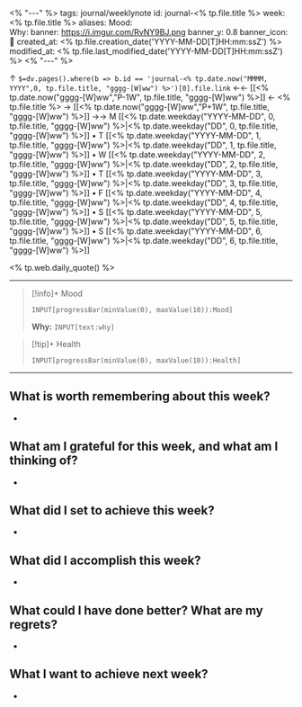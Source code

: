 <% "---" %>
tags: journal/weeklynote
id: journal-<% tp.file.title %>
week: <% tp.file.title %>
aliases: 
Mood:  
Why: 
banner: https://i.imgur.com/RvNY9BJ.png
banner_y: 0.8
banner_icon: 📅
created_at: <% tp.file.creation_date('YYYY-MM-DD[T]HH:mm:ssZ') %>
modified_at: <% tp.file.last_modified_date('YYYY-MM-DD[T]HH:mm:ssZ') %>
<% "---" %>

↑ `$=dv.pages().where(b => b.id == 'journal-<% tp.date.now("MMMM, YYYY",0, tp.file.title, "gggg-[W]ww") %>')[0].file.link`
<-<- [[<% tp.date.now("gggg-[W]ww","P-1W", tp.file.title, "gggg-[W]ww") %>]] <- <% tp.file.title %> -> [[<% tp.date.now("gggg-[W]ww","P+1W", tp.file.title, "gggg-[W]ww") %>]] ->->
M [[<% tp.date.weekday("YYYY-MM-DD", 0, tp.file.title, "gggg-[W]ww") %>|<% tp.date.weekday("DD", 0, tp.file.title, "gggg-[W]ww") %>]] • T [[<% tp.date.weekday("YYYY-MM-DD", 1, tp.file.title, "gggg-[W]ww") %>|<% tp.date.weekday("DD", 1, tp.file.title, "gggg-[W]ww") %>]] • W [[<% tp.date.weekday("YYYY-MM-DD", 2, tp.file.title, "gggg-[W]ww") %>|<% tp.date.weekday("DD", 2, tp.file.title, "gggg-[W]ww") %>]] • T [[<% tp.date.weekday("YYYY-MM-DD", 3, tp.file.title, "gggg-[W]ww") %>|<% tp.date.weekday("DD", 3, tp.file.title, "gggg-[W]ww") %>]] • F [[<% tp.date.weekday("YYYY-MM-DD", 4, tp.file.title, "gggg-[W]ww") %>|<% tp.date.weekday("DD", 4, tp.file.title, "gggg-[W]ww") %>]] • S [[<% tp.date.weekday("YYYY-MM-DD", 5, tp.file.title, "gggg-[W]ww") %>|<% tp.date.weekday("DD", 5, tp.file.title, "gggg-[W]ww") %>]] • S [[<% tp.date.weekday("YYYY-MM-DD", 6, tp.file.title, "gggg-[W]ww") %>|<% tp.date.weekday("DD", 6, tp.file.title, "gggg-[W]ww") %>]]

<% tp.web.daily_quote() %>

---

> [!info]+ Mood
> ```meta-bind
> INPUT[progressBar(minValue(0), maxValue(10)):Mood]
> ```
>  **Why:** `INPUT[text:why]`

>[!tip]+ Health
> ```meta-bind
> INPUT[progressBar(minValue(0), maxValue(10)):Health]
> ```

---

## What is worth remembering about this week?
- 

## What am I grateful for this week, and what am I thinking of?
- 

## What did I set to achieve this week?
- 

## What did I accomplish this week?
- 

## What could I have done better? What are my regrets?
- 

## What I want to achieve next week?
- 
